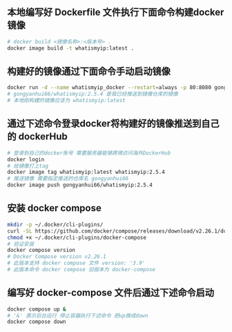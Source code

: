 ## 本地编写好 Dockerfile 文件执行下面命令构建docker镜像
```bash
# docker build <镜像名称>:<版本号> .
docker image build -t whatismyip:latest .
```
## 构建好的镜像通过下面命令手动启动镜像
```bash
docker run -d --name whatismyip_docker --restart=always -p 80:8080 gongyanhui66/whatismyip:2.5.4
# gongyanhui66/whatismyip:2.5.4 是我已经推送到镜像仓库的镜像 
# 本地刚构建的镜像应该为 whatismyip:latest
```

## 通过下述命令登录docker将构建好的镜像推送到自己的 dockerHub
```bash
# 登录到自己的docker账号 需要服务器能够跨境访问海外DockerHub
docker login
# 给镜像打上tag
docker image tag whatismyip:latest whatismyip:2.5.4
# 推送镜像 需要指定推送的仓库名 gongyanhui66
docker image push gongyanhui66/whatismyip:2.5.4
```

## 安装 docker compose
```bash
mkdir -p ~/.docker/cli-plugins/
curl -SL https://github.com/docker/compose/releases/download/v2.26.1/docker-compose-linux-x86_64 -o ~/.docker/cli-plugins/docker-compose
chmod +x ~/.docker/cli-plugins/docker-compose
# 验证安装
docker compose version
# Docker Compose version v2.26.1
# 此版本支持 docker compose 文件 version: '3.9'
# 此版本命令 docker compose 旧版本为 docker-compose
```

## 编写好 docker-compose 文件后通过下述命令启动
```bash
docker compose up &
# '&' 表示后台运行 停止容器执行下述命令 把up换成down
docker compose down
```